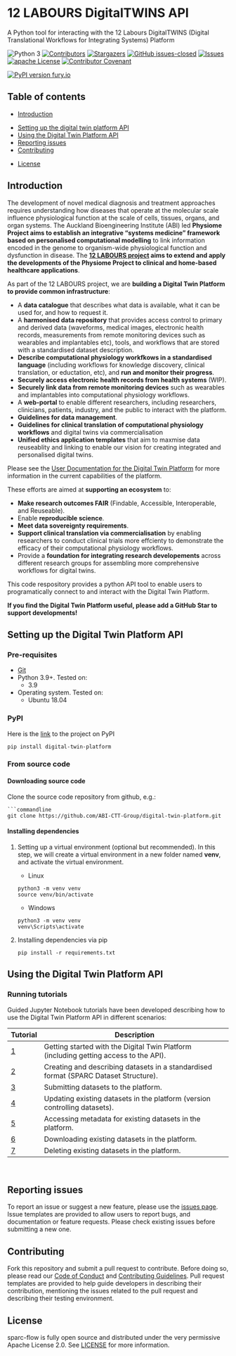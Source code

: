 # 12 LABOURS DigitalTWINS API
A Python tool for interacting with the 12 Labours DigitalTWINS (Digital Translational Workflows for Integrating Systems) Platform

![Python 3](https://img.shields.io/badge/Python->=3.8-blue)
[![Contributors][contributors-shield]][contributors-url]
[![Stargazers][stars-shield]][stars-url]
[![GitHub issues-closed](https://img.shields.io/github/issues-closed/ABI-CTT-Group/digital-twin-platform.svg)](https://GitHub.com/ABI-CTT-Group/digital-twin-platform/issues?q=is%3Aissue+is%3Aclosed)
[![Issues][issues-shield]][issues-url]
[![apache License][license-shield]][license-url]
[![Contributor Covenant](https://img.shields.io/badge/Contributor%20Covenant-2.1-4baaaa.svg)](code_of_conduct.md)
<!--* [![DOI](https://zenodo.org/badge/XXXX.svg)](https://zenodo.org/badge/latestdoi/XXXXX) -->
[![PyPI version fury.io](https://badge.fury.io/py/digital-twin-platform.svg)](https://pypi.python.org/pypi/digtial-twin-platform/)

[contributors-shield]: https://img.shields.io/github/contributors/ABI-CTT-Group/digital-twin-platform.svg?style=flat-square
[contributors-url]: https://github.com/ABI-CTT-Group/digital-twin-platform/graphs/contributors
[stars-shield]: https://img.shields.io/github/stars/ABI-CTT-Group/digital-twin-platform.svg?style=flat-square
[stars-url]: https://github.com/ABI-CTT-Group/digital-twin-platform/stargazers
[issues-shield]: https://img.shields.io/github/issues/ABI-CTT-Group/digital-twin-platform.svg?style=flat-square
[issues-url]: https://github.com/ABI-CTT-Group/digital-twin-platform/issues
[license-shield]: https://img.shields.io/github/license/ABI-CTT-Group/digital-twin-platform.svg?style=flat-square
[license-url]: https://github.com/ABI-CTT-Group/digital-twin-platform/blob/master/LICENSE
[lines-of-code-shield]: https://img.shields.io/tokei/lines/github/ABI-CTT-Group/digital-twin-platform
[lines-of-code-url]: #

## Table of contents
* [Introduction](#introduction)
<!--* * [The problem](#the-problem) -->
<!--* * [Our solution - XXXXXX](#our-solution---XXXXX) -->
<!--* * [Impact and vision](#impact-and-vision) -->
<!--* * [Future developments](#future-developments) -->
* [Setting up the digital twin platform API](#setting-up-the-digital-twin-platform-API)
* [Using the Digital Twin Platform API](#using-the-digital-twin-platform-api)
* [Reporting issues](#reporting-issues)
* [Contributing](#contributing)
<!--* * [Cite us](#cite-us) -->
<!--* * [FAIR practices](#fair-practices) -->
* [License](#license)
<!--* * * [Team](#team) -->
<!--* * * [Acknowledgements](#acknowledgements) -->

## Introduction
The development of novel medical diagnosis and treatment approaches requires understanding how diseases that operate at the molecular scale influence physiological function at the scale of cells, tissues, organs, and organ systems. The Auckland Bioengineering Institute (ABI) led **Physiome Project aims to establish an integrative “systems medicine” framework based on personalised computational modelling** to link information encoded in the genome to organism-wide physiological function and dysfunction in disease. The **[12 LABOURS project](https://www.auckland.ac.nz/en/abi/our-research/research-groups-themes/12-Labours.html) aims to extend and apply the developments of the Physiome Project to clinical and home-based healthcare applications**.

As part of the 12 LABOURS project, we are **building a Digital Twin Platform to provide common infrastructure**:
* A **data catalogue** that describes what data is available, what it can be used for, and how to request it.
* A **harmonised data repository** that provides access control to primary and derived data (waveforms, medical images, electronic health records, measurements from remote monitoring devices such as wearables and implantables etc), tools, and workflows that are stored with a standardised dataset description.
* **Describe computational physiology workfkows in a standardised language** (including workflows for knowledge discovery, clinical translation, or eductation, etc), and **run and monitor their progress**.
* **Securely access electronic health records from health systems** (WIP).
* **Securely link data from remote monitoring devices** such as wearables and implantables into computational physiology workflows.
* A **web-portal** to enable different researchers, including researchers, clinicians, patients, industry, and the public to interact with the platform.
* **Guidelines for data management**.
* **Guidelines for clinical translation of computational physiology workflows** and digital twins via commercialisation
* **Unified ethics application templates** that aim to maxmise data reuseablity and linking to enable our vision for creating integrated and personalised digital twins.

Please see the [User Documentation for the Digital Twin Platform](https://docs.google.com/document/d/10dQ0Cyq0NQ1JlxPYCVtGCIY2umZrYzhAltsyRd9QhgY/edit) for more information in the current capabilities of the platform.

These efforts are aimed at **supporting an ecosystem** to:
* **Make research outcomes FAIR** (Findable, Accessible, Interoperable, and Reuseable).
* Enable **reproducible science**.
* **Meet data sovereignty requirements**.
* **Support clinical translation via commercialisation** by enabling researchers to conduct clinical trials more effcienty to demonstrate the efficacy of their computational physiology workflows. 
* Provide a **foundation for integrating research developements** across different research groups for assembling more comprehensive workflows for digital twins.

This code respository provides a python API tool to enable users to programatically connect to and interact with the Digital Twin Platform.

**If you find the Digital Twin Platform useful, please add a GitHub Star to support developments!**

## Setting up the Digital Twin Platform API

### Pre-requisites 
- [Git](https://git-scm.com/)
- Python 3.9+. Tested on:
   - 3.9
- Operating system. Tested on:
  - Ubuntu 18.04
   
### PyPI

Here is the [link](https://pypi.org/project/digital-twin-platform/) to the project on PyPI
```
pip install digital-twin-platform
```

### From source code

#### Downloading source code
Clone the source code repository from github, e.g.:
```
```commandline
git clone https://github.com/ABI-CTT-Group/digital-twin-platform.git
```

#### Installing dependencies

1. Setting up a virtual environment (optional but recommended). 
   In this step, we will create a virtual environment in a new folder named **venv**, 
   and activate the virtual environment.
   
   * Linux
   ```
   python3 -m venv venv
   source venv/bin/activate
   ```
   
   * Windows
   ```
   python3 -m venv venv
   venv\Scripts\activate
   ```
   
2. Installing dependencies via pip
    ```
    pip install -r requirements.txt
    ```
    
## Using the Digital Twin Platform API

### Running tutorials

Guided Jupyter Notebook tutorials have been developed describing how to use the Digital Twin Platform API in different scenarios:

<table>
<thead>
  <tr>
    <th> Tutorial</th>
    <th> Description</th>
  </tr>
</thead>
<tbody>
  <tr>
    <td><a href="https://github.com/ABI-CTT-Group/digital-twin-platform/blob/main/tutorials/tutorial_1_getting_started.ipynb">
    1
    </a></td>
    <td> Getting started with the Digital Twin Platform (including getting access to the API).</td>
  </tr>
  <tr>
    <td><a href="https://github.com/ABI-CTT-Group/digital-twin-platform/blob/main/tutorials/tutorial_2_create_datasets_and_description.ipynb">
    2
    </a></td>
    <td> Creating and describing datasets in a standardised format (SPARC Dataset Structure).</td>
  </tr>
  <tr>
    <td><a href="https://github.com/ABI-CTT-Group/digital-twin-platform/blob/main/tutorials/tutorial_3_submit_datasets.ipynb">
    3
    </a></td>
    <td> Submitting datasets to the platform.</td>
  </tr>
  <tr>
    <td><a href="https://github.com/ABI-CTT-Group/digital-twin-platform/blob/main/tutorials/tutorial_4_update_existing_datasets.ipynb">
    4
    </a></td>
    <td> Updating existing datasets in the platform (version controlling datasets).</td>
  </tr> 
  <tr>
    <td><a href="https://github.com/ABI-CTT-Group/digital-twin-platform/blob/main/tutorials/tutorial_5_query_existing_datasets.ipynb">
    5
    </a></td>
    <td> Accessing metadata for existing datasets in the platform.</td>
  </tr>
  <tr>
    <td><a href="https://github.com/ABI-CTT-Group/digital-twin-platform/blob/main/tutorials/tutorial_6_download_existing_datasets.ipynb">
    6
    </a></td>
    <td> Downloading existing datasets in the platform.</td>
  </tr>   
  <tr>
    <td><a href="https://github.com/ABI-CTT-Group/digital-twin-platform/blob/main/tutorials/tutorial_7_delete_datasets.ipynb">
    7
    </td>
    <td> Deleting existing datasets in the platform.</td>
  </tr>
</tbody>
</table>
<p align="center">
</p>
<br/>

## Reporting issues 
To report an issue or suggest a new feature, please use the [issues page](https://github.com/ABI-CTT-Group/digital-twin-platform/issues). Issue templates are provided to allow users to report bugs, and documentation or feature requests. Please check existing issues before submitting a new one.

## Contributing
Fork this repository and submit a pull request to contribute. Before doing so, please read our [Code of Conduct](https://github.com/ABI-CTT-Group/digital-twin-platform/blob/master/CODE_OF_CONDUCT.md) and [Contributing Guidelines](https://github.com/ABI-CTT-Group/digital-twin-platform/blob/master/CONTRIBUTING.md). Pull request templates are provided to help guide developers in describing their contribution, mentioning the issues related to the pull request and describing their testing environment. 

## License
sparc-flow is fully open source and distributed under the very permissive Apache License 2.0. See [LICENSE](https://github.com/ABI-CTT-Group/digital-twin-platform/blob/main/LICENSE) for more information.
